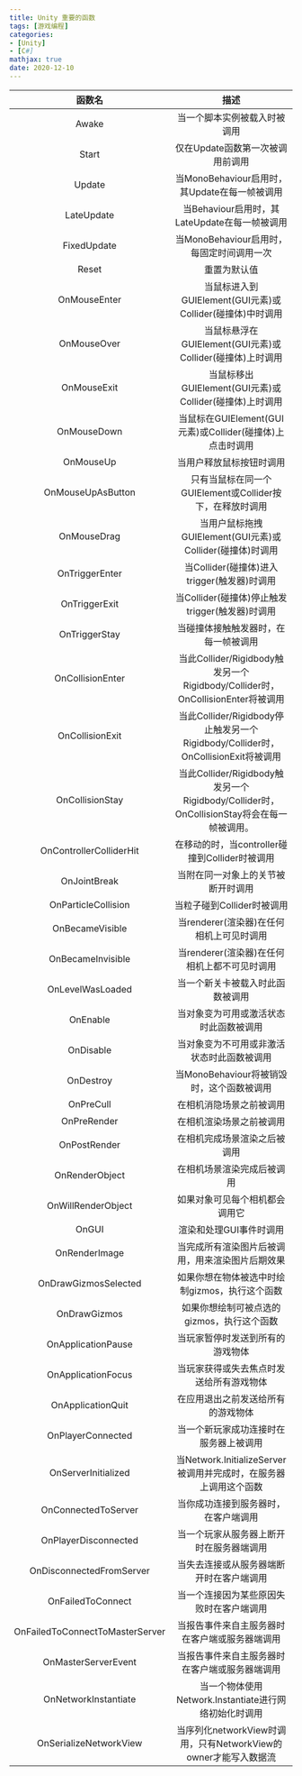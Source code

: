```yaml
---
title: Unity 重要的函数
tags: [游戏编程]
categories: 
- [Unity]
- [C#]
mathjax: true
date: 2020-12-10
---
```




|             函数名              |                             描述                             |
| :-----------------------------: | :----------------------------------------------------------: |
|              Awake              |                 当一个脚本实例被载入时被调用                 |
|              Start              |               仅在Update函数第一次被调用前调用               |
|             Update              |        当MonoBehaviour启用时，其Update在每一帧被调用         |
|           LateUpdate            |        当Behaviour启用时，其LateUpdate在每一帧被调用         |
|           FixedUpdate           |          当MonoBehaviour启用时，每固定时间调用一次           |
|              Reset              |                         重置为默认值                         |
|          OnMouseEnter           |  当鼠标进入到GUIElement(GUI元素)或Collider(碰撞体)中时调用   |
|           OnMouseOver           |  当鼠标悬浮在GUIElement(GUI元素)或Collider(碰撞体)上时调用   |
|           OnMouseExit           |   当鼠标移出GUIElement(GUI元素)或Collider(碰撞体)上时调用    |
|           OnMouseDown           |  当鼠标在GUIElement(GUI元素)或Collider(碰撞体)上点击时调用   |
|            OnMouseUp            |                   当用户释放鼠标按钮时调用                   |
|        OnMouseUpAsButton        |   只有当鼠标在同一个GUIElement或Collider按下，在释放时调用   |
|           OnMouseDrag           |  当用户鼠标拖拽GUIElement(GUI元素)或Collider(碰撞体)时调用   |
|         OnTriggerEnter          |         当Collider(碰撞体)进入trigger(触发器)时调用          |
|          OnTriggerExit          |       当Collider(碰撞体)停止触发trigger(触发器)时调用        |
|          OnTriggerStay          |             当碰撞体接触触发器时，在每一帧被调用             |
|        OnCollisionEnter         | 当此Collider/Rigidbody触发另一个Rigidbody/Collider时，OnCollisionEnter将被调用 |
|         OnCollisionExit         | 当此Collider/Rigidbody停止触发另一个Rigidbody/Collider时，OnCollisionExit将被调用 |
|         OnCollisionStay         | 当此Collider/Rigidbody触发另一个Rigidbody/Collider时，OnCollisionStay将会在每一帧被调用。 |
|     OnControllerColliderHit     |        在移动的时，当controller碰撞到Collider时被调用        |
|          OnJointBreak           |              当附在同一对象上的关节被断开时调用              |
|       OnParticleCollision       |                  当粒子碰到Collider时被调用                  |
|         OnBecameVisible         |           当renderer(渲染器)在任何相机上可见时调用           |
|        OnBecameInvisible        |         当renderer(渲染器)在任何相机上都不可见时调用         |
|        OnLevelWasLoaded         |               当一个新关卡被载入时此函数被调用               |
|            OnEnable             |            当对象变为可用或激活状态时此函数被调用            |
|            OnDisable            |          当对象变为不可用或非激活状态时此函数被调用          |
|            OnDestroy            |          当MonoBehaviour将被销毁时，这个函数被调用           |
|            OnPreCull            |                   在相机消隐场景之前被调用                   |
|           OnPreRender           |                   在相机渲染场景之前被调用                   |
|          OnPostRender           |                 在相机完成场景渲染之后被调用                 |
|         OnRenderObject          |                  在相机场景渲染完成后被调用                  |
|       OnWillRenderObject        |                如果对象可见每个相机都会调用它                |
|              OnGUI              |                   渲染和处理GUI事件时调用                    |
|          OnRenderImage          |       当完成所有渲染图片后被调用，用来渲染图片后期效果       |
|      OnDrawGizmosSelected       |        如果你想在物体被选中时绘制gizmos，执行这个函数        |
|          OnDrawGizmos           |          如果你想绘制可被点选的gizmos，执行这个函数          |
|       OnApplicationPause        |               当玩家暂停时发送到所有的游戏物体               |
|       OnApplicationFocus        |           当玩家获得或失去焦点时发送给所有游戏物体           |
|        OnApplicationQuit        |              在应用退出之前发送给所有的游戏物体              |
|        OnPlayerConnected        |            当一个新玩家成功连接时在服务器上被调用            |
|       OnServerInitialized       | 当Network.InitializeServer被调用并完成时，在服务器上调用这个函数 |
|       OnConnectedToServer       |             当你成功连接到服务器时，在客户端调用             |
|      OnPlayerDisconnected       |           当一个玩家从服务器上断开时在服务器端调用           |
|    OnDisconnectedFromServer     |           当失去连接或从服务器端断开时在客户端调用           |
|        OnFailedToConnect        |           当一个连接因为某些原因失败时在客户端调用           |
| OnFailedToConnectToMasterServer |        当报告事件来自主服务器时在客户端或服务器端调用        |
|       OnMasterServerEvent       |        当报告事件来自主服务器时在客户端或服务器端调用        |
|      OnNetworkInstantiate       |    当一个物体使用Network.Instantiate进行网络初始化时调用     |
|     OnSerializeNetworkView      | 当序列化networkView时调用，只有NetworkView的owner才能写入数据流 |
